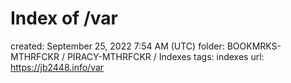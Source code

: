 # Index of /var

created: September 25, 2022 7:54 AM (UTC)
folder: BOOKMRKS-MTHRFCKR / PIRACY-MTHRFCKR / Indexes
tags: indexes
url: https://jb2448.info/var